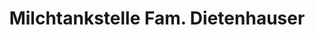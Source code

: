 ---
title: "Milchtankstelle Fam. Dietenhauser"
url: /schrobenhausen/milchtankstelle-fam-dietenhauser/
shop: Hofladen
---